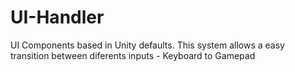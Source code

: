 # UI-Handler
 UI Components based in Unity defaults. This system allows a easy transition between diferents inputs - Keyboard to Gamepad
